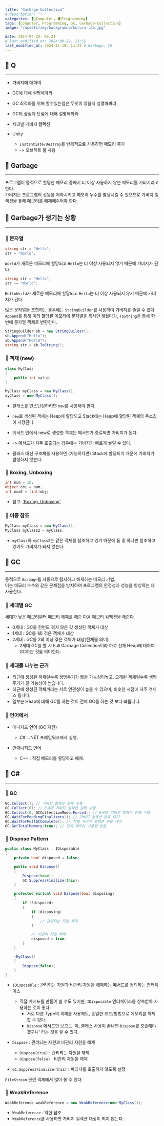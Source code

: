 ```yaml
---
title: "Garbage-Collection"
# description: ""
categories: [💫Computer, 🌒Programming]
tags: [Computer, Programming, GC, Garbage-Collection]
image: "/assets/img/background/kururu-lab.jpg"

date: 2024-04-23. 05:21
# last_modified_at: 2024-08-29. 21:56
last_modified_at: 2024-11-19. 11:40 # Garbage, C#
---
```


## 💫 Q

---

- 가비지에 대하여

- GC에 대해 설명해봐라
- GC 최적화를 위해 할수있는일은 무엇이 있을지 설명해봐라
- GC의 장점과 단점에 대해 설명해봐라
- 세대별 가비지 컬렉션
- Unity
  - `Instantiate/Destroy`를 반복적으로 사용하면 메모리 증가
  - -> 오브젝트 풀 사용

## 💫 Garbage

---

프로그램이 동적으로 할당한 메모리 중에서 더 이상 사용하지 않는 메모리를 가비지라고 한다.  
가비지는 프로그램의 성능을 저하시키고 메모리 누수를 발생시킬 수 있으므로 가비지 컬렉션을 통해 메모리를 해제해주어야 한다.  

## 💫 Garbage가 생기는 상황

---

### 🫧 문자열

```csharp
string str = "Hello";
str = "World";
```

`World`가 새로운 메모리에 할당되고 `Hello`는 더 이상 사용되지 않기 때문에 가비지가 된다.  

```csharp
string str = "Hello";
str += "World";
```

`HelloWorld`가 새로운 메모리에 할당되고 `Hello`는 더 이상 사용되지 않기 때문에 가비지가 된다.  

많은 문자열을 조합하는 경우에는 `StringBuilder`를 사용하여 가비지를 줄일 수 있다.  
`Append`를 통해 미리 할당된 메모리에 문자열을 복사만 해뒀다가, `ToString`을 통해 한 번에 문자열 객체로 변환한다.  

```csharp
StringBuilder sb = new StringBuilder();
sb.Append("Hello");
sb.Append("World");
string str = sb.ToString();
```

### 🫧 객체 (new)

```csharp
class MyClass
{
	public int value;
}

MyClass myClass = new MyClass();
myClass = new MyClass();
```

- 클래스를 인스턴싱하려면 `new`를 사용해야 한다.
- `new`로 생성된 객체는 Heap에 할당되고 Stack에는 Heap에 할당된 객체의 주소값이 저장된다.
- 메서드 안에서 new로 생성한 객체는 메서드가 종료되면 가비지가 된다.
- -> 메서드가 자주 호출되는 경우에는 가비지가 빠르게 쌓일 수 있다.

- 클래스 대신 구조체를 사용하면 (가능하다면) Stack에 할당되기 때문에 가비지가 발생하지 않는다.

### 🫧 Boxing, Unboxing

```csharp
int num = 10;
object obj = num;
int num2 = (int)obj;
```

- 참고: ['Boxing, Unboxing'](/posts/Boxing-Unboxing)

### 🫧 이중 참조

```csharp
MyClass myClass = new MyClass();
MyClass myClass2 = myClass;
```

- `myClass`와 `myClass2`는 같은 객체를 참조하고 있기 때문에 둘 중 하나만 참조하고 있어도 가비지가 되지 않는다.

## 💫 GC

---

동적으로 `Garbage`를 자동으로 탐지하고 해제하는 메모리 기법.  
이는 메모리 누수와 같은 문제점을 방지하여 프로그램의 안정성과 성능을 향상하는 데 사용한다.  

### 🫧 세대별 GC

세대가 낮은 메모리부터 메모리 해제를 해준 다음 메모리 컴펙션을 해준다.

- 0세대 : GC를 한번도 겪지 않은 갓 생성된 객체가 대상
- 1세대 : GC를 1회 겪은 객체가 대상
- 2세대 : GC를 2회 이상 겪은 객체가 대상(전체를 의미)
  - 2세대 GC를 할 시 Full Garbage Collection이라 하고 전체 Heap에 대하여 GC하는 것을 의미한다.

### 🫧 세대를 나누는 근거

- 최근에 생성된 객체일수록 생명주기가 짧을 가능성이높고, 오래된 객체일수록 생명주기가 길 가능성이 높습니다.
- 최근에 생성된 객체끼리는 서로 연관성이 높을 수 있으며, 비슷한 시점에 자주 액세스 됩니다.
- 일부분 Heap에 대해 GC를 하는 것이 전체 GC를 하는 것 보다 빠릅니다.

### 🫧 언어에서

- 매니지드 언어 (GC 지원)
  - C# : .NET 프레임워크에서 실행.

- 언매니지드 언어
  - C++ : 직접 메모리를 할당하고 해제.

## 💫 **C#**

---

### 🫧 GC

```csharp
GC.Collect(); // 가비지 컬렉션 강제 수행
GC.Collect(0); // 0세대 가비지 컬렉션 강제 수행
GC.Collect(0, GCCollectionMode.Forced); // 0세대 가비지 컬렉션 강제 수행
GC.WaitForPendingFinalizers(); // 가비지 컬렉션 완료 대기
GC.WaitForFullGCComplete(); // 전체 가비지 컬렉션 완료 대기
GC.GetTotalMemory(true); // 전체 메모리 사용량 반환
```

### 🫧 Dispose Pattern

```csharp
public class MyClass : IDisposable
{
	private bool disposed = false;

	public void Dispose()
	{
		Dispose(true);
		GC.SuppressFinalize(this);
	}

	protected virtual void Dispose(bool disposing)
	{
		if (!disposed)
		{
			if (disposing)
			{
				// 관리되는 자원 해제
			}

			// 비관리 자원 해제
			disposed = true;
		}
	}

	~MyClass()
	{
		Dispose(false);
	}
}
```

- `IDisposable` : 관리되는 자원과 비관리 자원을 해제하는 메서드를 정의하는 인터페이스
  - 직접 메서드를 만들어 쓸 수도 있지만, `IDisposable` 인터페이스를 상속받아 사용하는 것이 좋다.
    - 서로 다른 Type의 객체를 사용해도, 동일한 코드/방법으로 메모리를 해제할 수 있다.
    - `Dispose` 메서드만 보고도 '아, 클래스 사용이 끝나면 `Dispose`를 호출해야겠구나' 라는 것을 알 수 있다.

- `Dispose` : 관리되는 자원과 비관리 자원을 해제
  - `Dispose(true)` : 관리되는 자원을 해제
  - `Dispose(false)` : 비관리 자원을 해제
- `GC.SuppressFinalize(this)` : 파괴자를 호출하지 않도록 설정

`FileStream` 관련 객체에서 많이 볼 수 있다.  

### 🫧 WeakReference

```csharp
WeakReference weakReference = new WeakReference(new MyClass());
```

- `WeakReference` : 약한 참조
- `WeakReference`를 사용하면 가비지 컬렉션 대상이 되지 않는다.
